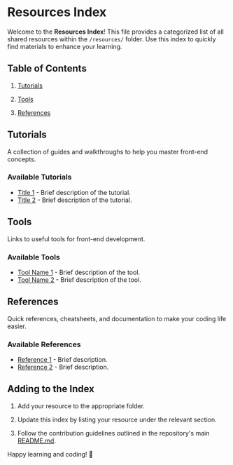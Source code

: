 # Resources Index

Welcome to the **Resources Index**! This file provides a categorized list of all shared resources within the `/resources/` folder. Use this index to quickly find materials to enhance your learning.

## Table of Contents

1. [Tutorials](#tutorials)

2. [Tools](#tools)

3. [References](#references)

## Tutorials

A collection of guides and walkthroughs to help you master front-end concepts.

### Available Tutorials

- [Title 1](./tutorials/title1.md) - Brief description of the tutorial.
- [Title 2](./tutorials/title2.md) - Brief description of the tutorial.

## Tools

Links to useful tools for front-end development.

### Available Tools

- [Tool Name 1](./tools/tool1.md) - Brief description of the tool.
- [Tool Name 2](./tools/tool2.md) - Brief description of the tool.

## References

Quick references, cheatsheets, and documentation to make your coding life easier.

### Available References

- [Reference 1](./references/ref1.md) - Brief description.
- [Reference 2](./references/ref2.md) - Brief description.

## Adding to the Index

1. Add your resource to the appropriate folder.

2. Update this index by listing your resource under the relevant section.

3. Follow the contribution guidelines outlined in the repository's main [README.md](../README.md#how-to-contribute).

Happy learning and coding! 🚀
